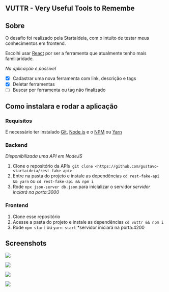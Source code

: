 ## VUTTR - Very Useful Tools to Remembe

## Sobre

O desafio foi realizado pela StartaIdeia, com o intuíto de testar meus conhecimentos em frontend.

Escolhi usar [React](https://pt-br.reactjs.org/) por ser a ferramenta que atualmente tenho mais familiaridade.

*Na aplicação é possível*
- [x] Cadastrar uma nova ferramenta com link, descrição e tags
- [x] Deletar ferramentas
- [ ] Buscar por ferramenta ou tag não finalizado

## Como instalara e rodar a aplicação

### Requisitos

É necessário ter instalado [Git](https://git-scm.com), [Node.js](https://nodejs.org/en/) e o [NPM](https://www.npmjs.com/) ou [Yarn](https://yarnpkg.com/)

### Backend

*Disponibilizada uma API em NodeJS*

  1. Clone o repositório da API```$ git clone <https://github.com/gustavo-startaideia/rest-fake-api>```
  2. Entre na pasta do projeto e instale as dependências ```cd rest-fake-api && yarn``` ou ```cd rest-fake-api && npm i```
  3. Rode ```npx json-server db.json``` para inicializar o servidor
  *servidor inciará na porta:3000*
  
### Frontend

  1. Clone esse repositório
  2. Acesse a pasta do projeto e instale as dependências ```cd vuttr && npm i```
  3. Rode ```npm start``` ou ```yarn start```
  *servidor iniciará na porta:4200
  
## Screenshots

<p aling="center">
    <img src="src/assets/to_readme/Home 1920x1080">
</p>
<p aling="center">
    <img src="src/assets/to_readme/Add tool 1920x1080">
</p>
<p aling="center">
    <img src="src/assets/to_readme/Home Mobile">
</p>
<p aling="center">
    <img src="src/assets/to_readme/Add tool Mobile">
</p>
